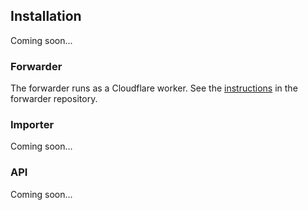 ## Installation

Coming soon...

### Forwarder

The forwarder runs as a Cloudflare worker.
See the [instructions][forwarder-instructions] in the forwarder repository.

### Importer

Coming soon...

### API

Coming soon...

[forwarder-instructions]: https://github.com/openpodcast/forwarder
